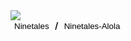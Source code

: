 <h1 id="monname"> </h1><br>
<img id="monpic" src="https://www.smogon.com/dex/media/sprites/xy/pikachu.gif">
<br>
<b><button onclick="switchForm('ninetales')" style="background:none;border:none;">Ninetales</button> / <button onclick="switchForm('ninetales-alola')" style="background:none;border:none;">Ninetales-Alola</button></b>

<script>
  var id = "ninetales";
  document.getElementById("monname").innerHTML = "owo";
  document.getElementById('monpic').src='https://www.smogon.com/dex/media/sprites/xy/' + id + '.gif';
  
  
  function switchForm(form) {
    document.getElementById('monpic').src='https://www.smogon.com/dex/media/sprites/xy/' + form + '.gif';
  }
</script>
